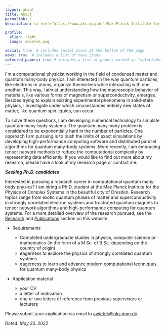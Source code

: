 ```yaml
---
layout: about
title: About
permalink: /
description: <a href="https://www.pks.mpg.de">Max Planck Institute for the Physics of Complex Systems</a>

profile:
  align: right
  image: awietek.png

social: true  # includes social icons at the bottom of the page
news: true  # includes a list of news items
selected_papers: true # includes a list of papers marked as "selected={true}"
---
```


I'm a computational physicist working in the field of condensed matter and quantum many-body physics. I am interested in the way quantum particles, like electrons or atoms, organize themselves while interacting with one another. This way, I aim at understanding how the macroscopic behavior of materials, like various forms of magnetism or superconductivity, emerges. Besides trying to explain existing experimental phenomena in solid-state physics, I investigate under which circumstances entirely new states of matter, like quantum spin liquids, can occur.

To solve these questions, I am developing numerical technology to simulate quantum many-body systems. The quantum many-body problem is considered to be exponentially hard in the number of particles. One approach I am pursuing is to push the limits of exact simulations by developing high-performance computing software and distributed parallel algorithms for quantum many-body systems. More recently, I am embracing tensor network methods to reduce the computational complexity by representing data efficiently. If you would like to find out more about my research, please have a look at my research page or contact me. 


***Seeking Ph.D. candidates***

Interested in pursuing a research career in computational quantum many-body physics? I am hiring a Ph.D. student at the Max Planck Institute for the Physics of Complex Systems in the beautiful city of Dresden. Research topics range from exotic quantum phases of matter and superconductivity in strongly correlated electron systems and frustrated quantum magnets to tensor network algorithms and high-performance computing for quantum systems. For a more detailed overview of the research pursued, see the [Research](projects.md) and [Publications](publications.md) section on this website.

* Requirements
  - Completed undergraduate studies in physics, computer science or mathematics (in the form of a M.Sc. of B.Sc. depending on the country of origin)
  - eagerness to explore the physics of strongly correlated quantum systems
  - eagerness to learn and advance modern computational techniques for quantum many-body physics

* Application material
  - your CV
  - a letter of motivation
  - one or two letters of reference from previous supervisors or lecturers

Please submit your application via email to [awietek@pks.mpg.de](mailto:awietek@pks.mpg.de).

Dated: *May 23. 2022*

